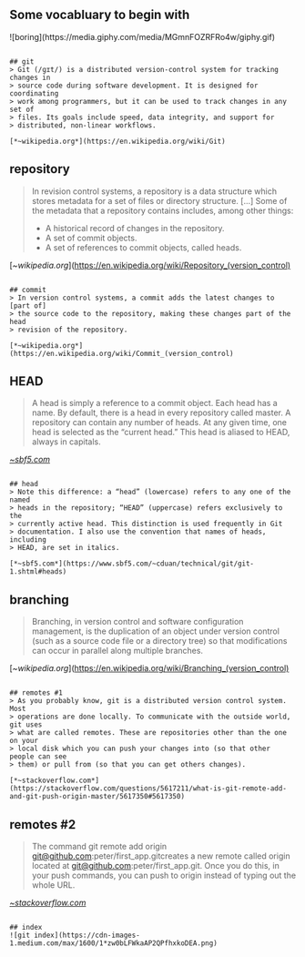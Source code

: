 ## Some vocabluary to begin with
<div class="fragment">
![boring](https://media.giphy.com/media/MGmnFOZRFRo4w/giphy.gif)
</div>

~~~

## git
> Git (/ɡɪt/) is a distributed version-control system for tracking changes in
> source code during software development. It is designed for coordinating
> work among programmers, but it can be used to track changes in any set of
> files. Its goals include speed, data integrity, and support for
> distributed, non-linear workflows.

[*~wikipedia.org*](https://en.wikipedia.org/wiki/Git)

~~~

## repository
> In revision control systems, a repository is a data structure which stores
> metadata for a set of files or directory structure. [...]
> Some of the metadata that a repository contains includes, among other things:
> - A historical record of changes in the repository.
> - A set of commit objects.
> - A set of references to commit objects, called heads.

[*~wikipedia.org*](https://en.wikipedia.org/wiki/Repository_(version_control)

~~~

## commit
> In version control systems, a commit adds the latest changes to [part of]
> the source code to the repository, making these changes part of the head
> revision of the repository.

[*~wikipedia.org*](https://en.wikipedia.org/wiki/Commit_(version_control)

~~~

## HEAD
> A head is simply a reference to a commit object. Each head has a name.
> By default, there is a head in every repository called master. A repository
> can contain any number of heads. At any given time, one head is selected as
> the “current head.” This head is aliased to HEAD, always in capitals.

[*~sbf5.com*](https://www.sbf5.com/~cduan/technical/git/git-1.shtml#heads)

~~~

## head
> Note this difference: a “head” (lowercase) refers to any one of the named
> heads in the repository; “HEAD” (uppercase) refers exclusively to the
> currently active head. This distinction is used frequently in Git
> documentation. I also use the convention that names of heads, including
> HEAD, are set in italics.

[*~sbf5.com*](https://www.sbf5.com/~cduan/technical/git/git-1.shtml#heads)

~~~

## branching
> Branching, in version control and software configuration management, is the
> duplication of an object under version control (such as a source code file or
> a directory tree) so that modifications can occur in parallel along multiple
> branches.

[*~wikipedia.org*](https://en.wikipedia.org/wiki/Branching_(version_control)

~~~

## remotes #1
> As you probably know, git is a distributed version control system. Most
> operations are done locally. To communicate with the outside world, git uses
> what are called remotes. These are repositories other than the one on your
> local disk which you can push your changes into (so that other people can see
> them) or pull from (so that you can get others changes).

[*~stackoverflow.com*](https://stackoverflow.com/questions/5617211/what-is-git-remote-add-and-git-push-origin-master/5617350#5617350)

~~~

## remotes #2
> The command git remote add origin git@github.com:peter/first_app.gitcreates a
> new remote called origin located at git@github.com:peter/first_app.git. Once
> you do this, in your push commands, you can push to origin instead of typing
> out the whole URL.

[*~stackoverflow.com*](https://stackoverflow.com/questions/5617211/what-is-git-remote-add-and-git-push-origin-master/5617350#5617350)

~~~

## index
![git index](https://cdn-images-1.medium.com/max/1600/1*zw0bLFWkaAP2QPfhxkoDEA.png)
